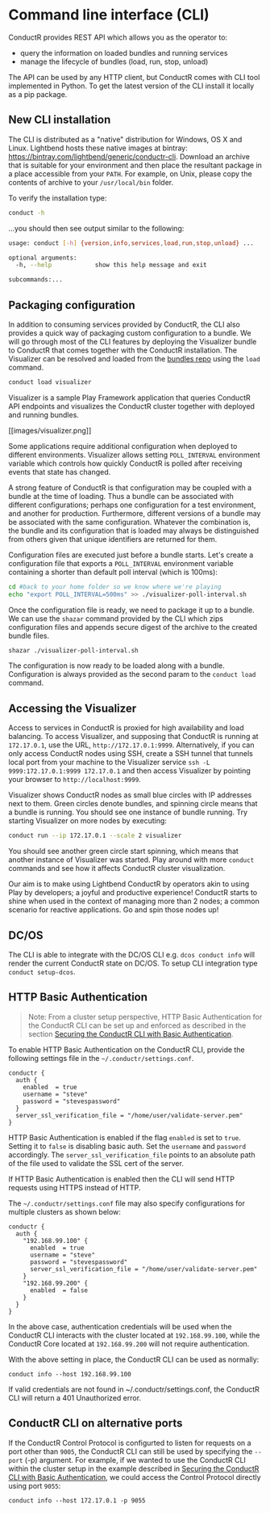 # Command line interface (CLI)

ConductR provides REST API which allows you as the operator to:

* query the information on loaded bundles and running services
* manage the lifecycle of bundles (load, run, stop, unload)

The API can be used by any HTTP client, but ConductR comes with CLI tool implemented in Python. To get the latest version of the CLI install it locally as a pip package.

## New CLI installation

The CLI is distributed as a "native" distribution for Windows, OS X and Linux. Lightbend hosts these native images at bintray: https://bintray.com/lightbend/generic/conductr-cli. Download an archive that is suitable for your environment and then place the resultant package in a place accessible from your `PATH`. For example, on Unix, please copy the contents of archive to your `/usr/local/bin` folder.

To verify the installation type:

```bash
conduct -h
```

...you should then see output similar to the following:

```bash
usage: conduct [-h] {version,info,services,load,run,stop,unload} ...

optional arguments:
  -h, --help            show this help message and exit

subcommands:...
```

## Packaging configuration

In addition to consuming services provided by ConductR, the CLI also provides a quick way of packaging custom configuration to a bundle. We will go through most of the CLI features by deploying the Visualizer bundle to ConductR that comes together with the ConductR installation. The Visualizer can be resolved and loaded from the [bundles repo](https://bintray.com/typesafe/bundle) using the `load` command.

```bash
conduct load visualizer
```

Visualizer is a sample Play Framework application that queries ConductR API endpoints and visualizes the ConductR cluster together with deployed and running bundles.

[[images/visualizer.png]]

Some applications require additional configuration when deployed to different environments. Visualizer allows setting `POLL_INTERVAL` environment variable which controls how quickly ConductR is polled after receiving events that state has changed.

A strong feature of ConductR is that configuration may be coupled with a bundle at the time of loading. Thus a bundle can be associated with different configurations; perhaps one configuration for a test environment, and another for production. Furthermore, different versions of a bundle may be associated with the same configuration. Whatever the combination is, the bundle and its configuration that is loaded may always be distinguished from others given that unique identifiers are returned for them.

Configuration files are executed just before a bundle starts. Let's create a configuration file that exports a `POLL_INTERVAL` environment variable containing a shorter than default poll interval (which is 100ms):

```bash
cd #back to your home folder so we know where we're playing
echo "export POLL_INTERVAL=500ms" >> ./visualizer-poll-interval.sh
```

Once the configuration file is ready, we need to package it up to a bundle. We can use the `shazar` command provided by the CLI which zips configuration files and appends secure digest of the archive to the created bundle files.

```bash
shazar ./visualizer-poll-interval.sh
```

The configuration is now ready to be loaded along with a bundle. Configuration is always provided as the second param to the `conduct load` command.

## Accessing the Visualizer

Access to services in ConductR is proxied for high availability and load balancing. To access Visualizer, and supposing that ConductR is running at `172.17.0.1`, use the URL, `http://172.17.0.1:9999`. Alternatively, if you can only access ConductR nodes using SSH, create a SSH tunnel that tunnels local port from your machine to the Visualizer service `ssh -L 9999:172.17.0.1:9999 172.17.0.1` and then access Visualizer by pointing your browser to `http://localhost:9999`.

Visualizer shows ConductR nodes as small blue circles with IP addresses next to them. Green circles denote bundles, and spinning circle means that a bundle is running. You should see one instance of bundle running. Try starting Visualizer on more nodes by executing:

```bash
conduct run --ip 172.17.0.1 --scale 2 visualizer
```

You should see another green circle start spinning, which means that another instance of Visualizer was started. Play around with more `conduct` commands and see how it affects ConductR cluster visualization.

Our aim is to make using Lightbend ConductR by operators akin to using Play by developers; a joyful and productive experience! ConductR starts to shine when used in the context of managing more than 2 nodes; a common scenario for reactive applications. Go and spin those nodes up!

## DC/OS

The CLI is able to integrate with the DC/OS CLI e.g. `dcos conduct info` will render the current ConductR state on DC/OS. To setup CLI integration type `conduct setup-dcos`.

## HTTP Basic Authentication

> Note: From a cluster setup perspective, HTTP Basic Authentication for the ConductR CLI can be set up and enforced as described in the section [Securing the ConductR CLI with Basic Authentication](DynamicProxyConfiguration#Securing-the-ConductR-CLI-with-Basic-Authentication).

To enable HTTP Basic Authentication on the ConductR CLI, provide the following settings file in the `~/.conductr/settings.conf`.

```
conductr {
  auth {
    enabled  = true
    username = "steve"
    password = "stevespassword"
  }
  server_ssl_verification_file = "/home/user/validate-server.pem"
}
```

HTTP Basic Authentication is enabled if the flag `enabled` is set to `true`. Setting it to `false` is disabling basic auth.
Set the `username` and `password` accordingly. The `server_ssl_verification_file` points to an absolute path of the file used to validate the SSL cert of the server.

If HTTP Basic Authentication is enabled then the CLI will send HTTP requests using HTTPS instead of HTTP.

The `~/.conductr/settings.conf` file may also specify configurations for multiple clusters as shown below:

```
conductr {
  auth {
    "192.168.99.100" {
      enabled  = true
      username = "steve"
      password = "stevespassword"
      server_ssl_verification_file = "/home/user/validate-server.pem"
    }
    "192.168.99.200" {
      enabled  = false
    }
  }
}
```

In the above case, authentication credentials will be used when the ConductR CLI interacts with the cluster located at `192.168.99.100`, while the ConductR Core located at `192.168.99.200` will not require authentication. 

With the above setting in place, the ConductR CLI can be used as normally: 

```
conduct info --host 192.168.99.100
```

If valid credentials are not found in ~/.conductr/settings.conf, the ConductR CLI will return a 401 Unauthorized error.

## ConductR CLI on alternative ports

If the ConductR Control Protocol is configurted to listen for requests on a port other than `9005`, the ConductR CLI can still be used by specifying the `--port` (-p) argument. For example, if we wanted to use the ConductR CLI within the cluster setup in the example described in [Securing the ConductR CLI with Basic Authentication](DynamicProxyConfiguration#Securing-the-ConductR-CLI-with-Basic-Authentication), we could access the Control Protocol directly using port `9055`:

```
conduct info --host 172.17.0.1 -p 9055
```

